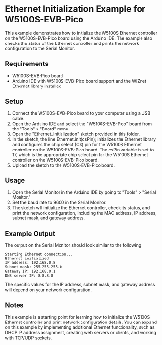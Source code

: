 # Ethernet Initialization Example for W5100S-EVB-Pico

This example demonstrates how to initialize the W5100S Ethernet controller on the W5100S-EVB-Pico board using the Arduino IDE. The example also checks the status of the Ethernet controller and prints the network configuration to the Serial Monitor.

## Requirements

-   W5100S-EVB-Pico board
-   Arduino IDE with W5100S-EVB-Pico board support and the WIZnet Ethernet library installed

## Setup

1.  Connect the W5100S-EVB-Pico board to your computer using a USB cable.
2.  Open the Arduino IDE and select the "W5100S-EVB-Pico" board from the "Tools" > "Board" menu.
3.  Open the "Ethernet_Initialization" sketch provided in this folder.
4.  In the sketch, the line Ethernet.init(csPin); initializes the Ethernet library and configures the chip select (CS) pin for the W5100S Ethernet controller on the W5100S-EVB-Pico board. The csPin variable is set to 17, which is the appropriate chip select pin for the W5100S Ethernet controller on the W5100S-EVB-Pico board.
5.  Upload the sketch to the W5100S-EVB-Pico board.

## Usage

1.  Open the Serial Monitor in the Arduino IDE by going to "Tools" > "Serial Monitor."
2.  Set the baud rate to 9600 in the Serial Monitor.
3.  The sketch will initialize the Ethernet controller, check its status, and print the network configuration, including the MAC address, IP address, subnet mask, and gateway address.

## Example Output

The output on the Serial Monitor should look similar to the following:

```
Starting Ethernet connection...
Ethernet initialized
IP address: 192.168.0.8
Subnet mask: 255.255.255.0
Gateway IP: 192.168.0.1
DNS server IP: 8.8.8.8
```

The specific values for the IP address, subnet mask, and gateway address will depend on your network configuration.

## Notes

This example is a starting point for learning how to initialize the W5100S Ethernet controller and print network configuration details. You can expand on this example by implementing additional Ethernet functionality, such as DHCP IP address assignment, creating web servers or clients, and working with TCP/UDP sockets.